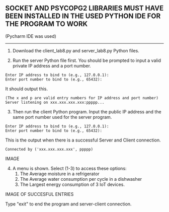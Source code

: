 ## SOCKET AND PSYCOPG2 LIBRARIES MUST HAVE BEEN INSTALLED IN THE USED PYTHON IDE FOR THE PROGRAM TO WORK

(Pycharm IDE was used)
___
1. Download the client_lab8.py and server_lab8.py Python files.


2. Run the server Python file first. You should be prompted to input a valid private IP address and a port number.

```
Enter IP address to bind to (e.g., 127.0.0.1): 
Enter port number to bind to (e.g., 65432):
```
It should output this. 
```
(The x and p are valid entry numbers for IP address and port number)
Server listening on xxx.xxx.xxx.xxx:ppppp...
```

3. Then run the client Python program. Input the public IP address and the same port number used for the server program.
```
Enter IP address to bind to (e.g., 127.0.0.1): 
Enter port number to bind to (e.g., 65432):
```

This is the output when there is a successful Server and Client connection.


```
Connected by ('xxx.xxx.xxx.xxx', ppppp)
```

IMAGE

4. A menu is shown. Select (1-3) to access these options:
    1. The Average moisture in a refrigerator
    2. The Average water consumption per cycle in a dishwasher
    3. The Largest energy consumption of 3 IoT devices.
                                 

IMAGE OF SUCCESFUL ENTRIES

Type "exit" to end the program and server-client connection.

